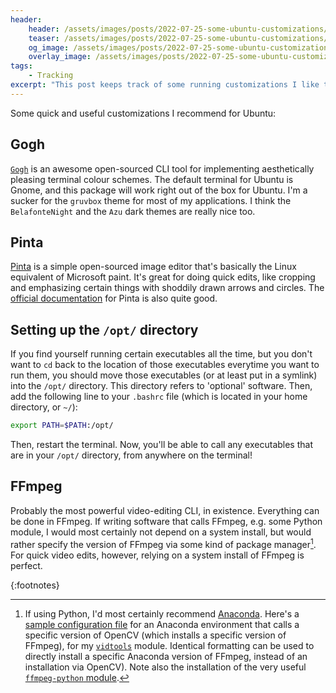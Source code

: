 ```yaml
---
header:
    header: /assets/images/posts/2022-07-25-some-ubuntu-customizations/stock-photo.jpg
    teaser: /assets/images/posts/2022-07-25-some-ubuntu-customizations/stock-photo.jpg
    og_image: /assets/images/posts/2022-07-25-some-ubuntu-customizations/stock-photo.jpg
    overlay_image: /assets/images/posts/2022-07-25-some-ubuntu-customizations/stock-photo.jpg
tags: 
    - Tracking
excerpt: "This post keeps track of some running customizations I like to use on Ubuntu."
---
```


Some quick and useful customizations I recommend for Ubuntu:

## Gogh
[`Gogh`](https://github.com/Gogh-Co/Gogh) is an awesome open-sourced CLI tool for implementing aesthetically pleasing terminal colour schemes. The default terminal for Ubuntu is Gnome, and this package will work right out of the box for Ubuntu. I'm a sucker for the `gruvbox` theme for most of my applications. I think the `BelafonteNight` and the `Azu` dark themes are really nice too. 

## Pinta
[Pinta](https://www.pinta-project.com/) is a simple open-sourced image editor that's basically the Linux equivalent of Microsoft paint. It's great for doing quick edits, like cropping and emphasizing certain things with shoddily drawn arrows and circles. The [official documentation](https://www.pinta-project.com/user-guide/) for Pinta is also quite good. 

## Setting up the `/opt/` directory
If you find yourself running certain executables all the time, but you don't want to `cd` back to the location of those executables everytime you want to run them, you should move those executables (or at least put in a symlink) into the `/opt/` directory. This directory refers to 'optional' software. Then, add the following line to your `.bashrc` file (which is located in your home directory, or `~/`):

```bash
export PATH=$PATH:/opt/
```

Then, restart the terminal. Now, you'll be able to call any executables that are in your `/opt/` directory, from anywhere on the terminal!

## FFmpeg
Probably the most powerful video-editing CLI, in existence. Everything can be done in FFmpeg. If writing software that calls FFmpeg, e.g. some Python module, I would most certainly not depend on a system install, but would rather specify the version of FFmpeg via some kind of package manager[^1]. For quick video edits, however, relying on a system install of FFmpeg is perfect. 

{:footnotes}
[^1]: If using Python, I'd most certainly recommend [Anaconda](https://www.anaconda.com/). Here's a [sample configuration file](https://github.com/hanhanhan-kim/vidtools/blob/master/conda_env.yaml) for an Anaconda environment that calls a specific version of OpenCV (which installs a specific version of FFmpeg), for my [`vidtools`](https://github.com/hanhanhan-kim/vidtools) module. Identical formatting can be used to directly install a specific Anaconda version of FFmpeg, instead of an installation via OpenCV). Note also the installation of the very useful [`ffmpeg-python` module](https://github.com/kkroening/ffmpeg-python).